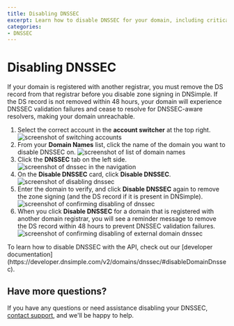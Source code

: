 ```yaml
---
title: Disabling DNSSEC
excerpt: Learn how to disable DNSSEC for your domain, including critical warnings about removing DS records to prevent DNSSEC validation failures.
categories:
- DNSSEC
---
```


# Disabling DNSSEC

<warning>
If your domain is registered with another registrar, you must remove the DS record from that registrar before you disable zone signing in DNSimple. If the DS record is not removed within 48 hours, your domain will experience DNSSEC validation failures and cease to resolve for DNSSEC-aware resolvers, making your domain unreachable.
</warning>


1. Select the correct account in the **account switcher** at the top right.
  ![screenshot of switching accounts](/files/switch-account.png)
1. From your **Domain Names** list, click the name of the domain you want to disable DNSSEC on.
  ![screenshot of list of domain names](/files/dnssec-domain-names.png)
1. Click the **DNSSEC** tab on the left side.
  ![screenshot of dnssec in the navigation](/files/dnssec-menu.png)
1. On the **Disable DNSSEC** card, click **Disable DNSSEC**.
  ![screenshot of disabling dnssec](/files/dnssec-disable.png)
1. Enter the domain to verify, and click **Disable DNSSEC** again to remove the zone signing (and the DS record if it is present in DNSimple).
  ![screenshot of confirming disabling of dnssec](/files/dnssec-disable-confirm.png)
1. When you click **Disable DNSSEC** for a domain that is registered with another domain registrar, you will see a reminder message to remove the DS record within 48 hours to prevent DNSSEC validation failures.
  ![screenshot of confirming disabling of external domain dnssec](/files/dnssec-disable-external.png)

<info>
  To learn how to disable DNSSEC with the API, check out our [developer documentation](https://developer.dnsimple.com/v2/domains/dnssec/#disableDomainDnssec). 
</info>
  
## Have more questions?
If you have any questions or need assistance disabling your DNSSEC, [contact support](https://dnsimple.com/contact), and we'll be happy to help.
